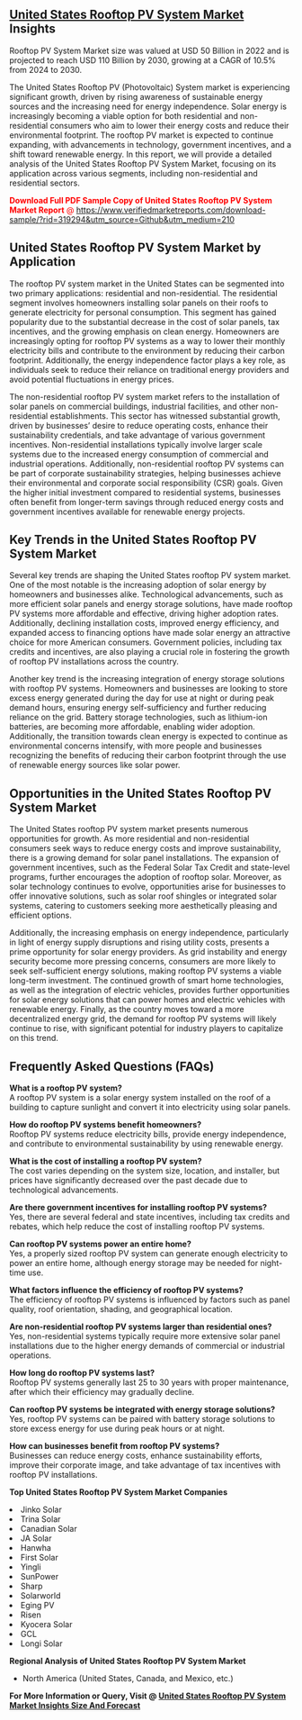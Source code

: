 <h2><a href="https://www.verifiedmarketreports.com/download-sample/?rid=319294&amp;utm_source=Github&amp;utm_medium=210" target="_blank">United States Rooftop PV System Market</a> Insights</h2><p>Rooftop PV System Market size was valued at USD 50 Billion in 2022 and is projected to reach USD 110 Billion by 2030, growing at a CAGR of 10.5% from 2024 to 2030.</p><p><p>The United States Rooftop PV (Photovoltaic) System market is experiencing significant growth, driven by rising awareness of sustainable energy sources and the increasing need for energy independence. Solar energy is increasingly becoming a viable option for both residential and non-residential consumers who aim to lower their energy costs and reduce their environmental footprint. The rooftop PV market is expected to continue expanding, with advancements in technology, government incentives, and a shift toward renewable energy. In this report, we will provide a detailed analysis of the United States Rooftop PV System Market, focusing on its application across various segments, including non-residential and residential sectors.</p><p><p><span class=""><span style="color: #ff0000;"><strong>Download Full PDF Sample Copy of United States Rooftop PV System Market Report</strong> @ </span><a href="https://www.verifiedmarketreports.com/download-sample/?rid=319294&amp;utm_source=Github&amp;utm_medium=210" target="_blank">https://www.verifiedmarketreports.com/download-sample/?rid=319294&amp;utm_source=Github&amp;utm_medium=210</a></span></p></p><h2>United States Rooftop PV System Market by Application</h2><p>The rooftop PV system market in the United States can be segmented into two primary applications: residential and non-residential. The residential segment involves homeowners installing solar panels on their roofs to generate electricity for personal consumption. This segment has gained popularity due to the substantial decrease in the cost of solar panels, tax incentives, and the growing emphasis on clean energy. Homeowners are increasingly opting for rooftop PV systems as a way to lower their monthly electricity bills and contribute to the environment by reducing their carbon footprint. Additionally, the energy independence factor plays a key role, as individuals seek to reduce their reliance on traditional energy providers and avoid potential fluctuations in energy prices.</p><p>The non-residential rooftop PV system market refers to the installation of solar panels on commercial buildings, industrial facilities, and other non-residential establishments. This sector has witnessed substantial growth, driven by businesses’ desire to reduce operating costs, enhance their sustainability credentials, and take advantage of various government incentives. Non-residential installations typically involve larger scale systems due to the increased energy consumption of commercial and industrial operations. Additionally, non-residential rooftop PV systems can be part of corporate sustainability strategies, helping businesses achieve their environmental and corporate social responsibility (CSR) goals. Given the higher initial investment compared to residential systems, businesses often benefit from longer-term savings through reduced energy costs and government incentives available for renewable energy projects.</p><h2>Key Trends in the United States Rooftop PV System Market</h2><p>Several key trends are shaping the United States rooftop PV system market. One of the most notable is the increasing adoption of solar energy by homeowners and businesses alike. Technological advancements, such as more efficient solar panels and energy storage solutions, have made rooftop PV systems more affordable and effective, driving higher adoption rates. Additionally, declining installation costs, improved energy efficiency, and expanded access to financing options have made solar energy an attractive choice for more American consumers. Government policies, including tax credits and incentives, are also playing a crucial role in fostering the growth of rooftop PV installations across the country.</p><p>Another key trend is the increasing integration of energy storage solutions with rooftop PV systems. Homeowners and businesses are looking to store excess energy generated during the day for use at night or during peak demand hours, ensuring energy self-sufficiency and further reducing reliance on the grid. Battery storage technologies, such as lithium-ion batteries, are becoming more affordable, enabling wider adoption. Additionally, the transition towards clean energy is expected to continue as environmental concerns intensify, with more people and businesses recognizing the benefits of reducing their carbon footprint through the use of renewable energy sources like solar power.</p><h2>Opportunities in the United States Rooftop PV System Market</h2><p>The United States rooftop PV system market presents numerous opportunities for growth. As more residential and non-residential consumers seek ways to reduce energy costs and improve sustainability, there is a growing demand for solar panel installations. The expansion of government incentives, such as the Federal Solar Tax Credit and state-level programs, further encourages the adoption of rooftop solar. Moreover, as solar technology continues to evolve, opportunities arise for businesses to offer innovative solutions, such as solar roof shingles or integrated solar systems, catering to customers seeking more aesthetically pleasing and efficient options.</p><p>Additionally, the increasing emphasis on energy independence, particularly in light of energy supply disruptions and rising utility costs, presents a prime opportunity for solar energy providers. As grid instability and energy security become more pressing concerns, consumers are more likely to seek self-sufficient energy solutions, making rooftop PV systems a viable long-term investment. The continued growth of smart home technologies, as well as the integration of electric vehicles, provides further opportunities for solar energy solutions that can power homes and electric vehicles with renewable energy. Finally, as the country moves toward a more decentralized energy grid, the demand for rooftop PV systems will likely continue to rise, with significant potential for industry players to capitalize on this trend.</p><h2>Frequently Asked Questions (FAQs)</h2><p><strong>What is a rooftop PV system?</strong><br> A rooftop PV system is a solar energy system installed on the roof of a building to capture sunlight and convert it into electricity using solar panels.</p><p><strong>How do rooftop PV systems benefit homeowners?</strong><br> Rooftop PV systems reduce electricity bills, provide energy independence, and contribute to environmental sustainability by using renewable energy.</p><p><strong>What is the cost of installing a rooftop PV system?</strong><br> The cost varies depending on the system size, location, and installer, but prices have significantly decreased over the past decade due to technological advancements.</p><p><strong>Are there government incentives for installing rooftop PV systems?</strong><br> Yes, there are several federal and state incentives, including tax credits and rebates, which help reduce the cost of installing rooftop PV systems.</p><p><strong>Can rooftop PV systems power an entire home?</strong><br> Yes, a properly sized rooftop PV system can generate enough electricity to power an entire home, although energy storage may be needed for night-time use.</p><p><strong>What factors influence the efficiency of rooftop PV systems?</strong><br> The efficiency of rooftop PV systems is influenced by factors such as panel quality, roof orientation, shading, and geographical location.</p><p><strong>Are non-residential rooftop PV systems larger than residential ones?</strong><br> Yes, non-residential systems typically require more extensive solar panel installations due to the higher energy demands of commercial or industrial operations.</p><p><strong>How long do rooftop PV systems last?</strong><br> Rooftop PV systems generally last 25 to 30 years with proper maintenance, after which their efficiency may gradually decline.</p><p><strong>Can rooftop PV systems be integrated with energy storage solutions?</strong><br> Yes, rooftop PV systems can be paired with battery storage solutions to store excess energy for use during peak hours or at night.</p><p><strong>How can businesses benefit from rooftop PV systems?</strong><br> Businesses can reduce energy costs, enhance sustainability efforts, improve their corporate image, and take advantage of tax incentives with rooftop PV installations.</p></p><p><strong>Top United States Rooftop PV System Market Companies</strong></p><div data-test-id=""><p><li>Jinko Solar</li><li> Trina Solar</li><li> Canadian Solar</li><li> JA Solar</li><li> Hanwha</li><li> First Solar</li><li> Yingli</li><li> SunPower</li><li> Sharp</li><li> Solarworld</li><li> Eging PV</li><li> Risen</li><li> Kyocera Solar</li><li> GCL</li><li> Longi Solar</li></p><div><strong>Regional Analysis of&nbsp;United States Rooftop PV System Market</strong></div><ul><li dir="ltr"><p dir="ltr">North America&nbsp;(United States, Canada, and Mexico, etc.)</p></li></ul><p><strong>For More Information or Query, Visit @&nbsp;</strong><strong><a href="https://www.verifiedmarketreports.com/product/rooftop-pv-system-market/?utm_source=Github&amp;utm_medium=210" target="_blank">United States Rooftop PV System Market Insights Size And Forecast</a></strong></p></div>
